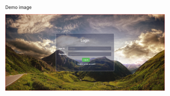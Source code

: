 Demo image

![alt text](https://github.com/daliyajohn/Html-login-page/blob/master/image/Capture.PNG)
